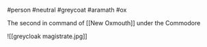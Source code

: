 #person #neutral #greycoat #aramath #ox

The second in command of [[New Oxmouth]] under the Commodore


![[greycloak magistrate.jpg]]